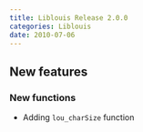 ```yaml
---
title: Liblouis Release 2.0.0
categories: Liblouis
date: 2010-07-06
---
```


## New features

### New functions

* Adding `lou_charSize` function
